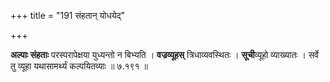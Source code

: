 +++
title = "191 संहतान् योधयेद्"

+++

**अल्पाः संहताः** परस्परापेक्षया युध्यन्तो न बिभ्यति । **वज्रव्यूहस्** त्रिधाव्यवस्थितः । **सूची**व्यूहो व्याख्यातः । सर्वे तु व्यूहा यथासामर्थ्यं कल्पयितव्याः ॥ ७.१९१ ॥